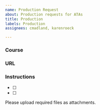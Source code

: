 ```yaml
---
name: Production Request
about: Production requests for ATAs
title: Production
labels: Production
assignees: cmadland, karenroeck

---
```


### Course

### URL

### Instructions
- [ ]
- [ ]

Please upload required files as attachments.
